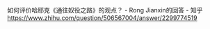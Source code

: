 如何评价哈耶克《通往奴役之路》的观点？ - Rong Jianxin的回答 - 知乎
https://www.zhihu.com/question/506567004/answer/2299774519
